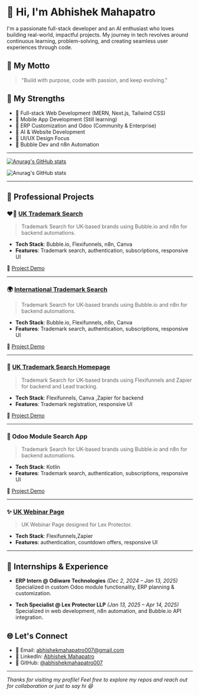 # 👋 Hi, I'm Abhishek Mahapatro

I'm a passionate full-stack developer and an AI enthusiast who loves building real-world, impactful projects. My journey in tech revolves around continuous learning, problem-solving, and creating seamless user experiences through code.

## 🚀 My Motto

> "Build with purpose, code with passion, and keep evolving."

## 💪 My Strengths

- 🔹 Full-stack Web Development (MERN, Next.js, Tailwind CSS)
- 🔹 Mobile App Development (Still learning)
- 🔹 ERP Customization and Odoo (Community & Enterprise)
- 🔹 AI & Website Development
- 🔹 UI/UX Design Focus
- 🔹 Bubble Dev and n8n Automation

---

[![Anurag's GitHub stats](https://github-readme-stats.vercel.app/api?username=abhishekmahapatro007)](https://github.com/abhishekmahapatro007/github-readme-stats)

![Anurag's GitHub stats](https://github-readme-stats.vercel.app/api?username=abhishekmahapatro007&show_icons=true&theme=radical)

---

## 📂 Professional Projects

### ❤️‍🔥 [UK Trademark Search](https://uktrademark.lexprotector.com/search)
> Trademark Search for UK-based brands using Bubble.io and n8n for backend automations.

- **Tech Stack**: Bubble.io, Flexifunnels, n8n, Canva  
- **Features**: Trademark search, authentication, subscriptions, responsive UI

🎥 [Project Demo](https://drive.google.com/file/d/1vKRWkMZ6ogTC4GfmebB81klEFwlDIs8B/view?usp=drive_link)

---

### 🌍 [International Trademark Search](https://tm.lexprotector.com/)
> Trademark Search for UK-based brands using Bubble.io and n8n for backend automations.

- **Tech Stack**: Bubble.io, Flexifunnels, n8n, Canva  
- **Features**: Trademark search, authentication, subscriptions, responsive UI

🎥 [Project Demo](https://drive.google.com/file/d/1AvmVd5jOOB-6RUvscw8M34-LBS5Te33W/view?usp=drive_link)

---

### 📍 [UK Trademark Search Homepage](https://uktrademark.lexprotector.com/uktm)
> Trademark Search for UK-based brands using Flexifunnels and Zapier for backend and Lead tracking.

- **Tech Stack**: Flexifunnels, Canva ,Zapier for backend
- **Features**: Trademark registration, responsive UI

🎥 [Project Demo](https://drive.google.com/file/d/1qmcPgNIH3gbO3o-Muu5h8PqkKMieNTvI/view?usp=drive_link)

---

### 💫 Odoo Module Search App
> Trademark Search for UK-based brands using Bubble.io and n8n for backend automations.

- **Tech Stack**: Kotlin  
- **Features**: Trademark search, authentication, subscriptions, responsive UI

🎥 [Project Demo](https://drive.google.com/file/d/1LqHmjeFLOOHwExAwEtcuc2vbeqymI8N2/view?usp=drive_link)

---

### ✨ [UK Webinar Page](https://uk.lexprotector.com/ukwebinar)
> UK Webinar Page designed for Lex Protector.

- **Tech Stack**: Flexifunnels,Zapier  
- **Features**:  authentication, countdown offers, responsive UI

---

## 🔧 Internships & Experience

- **ERP Intern @ Odiware Technologies** *(Dec 2, 2024 – Jan 13, 2025)*  
  Specialized in custom Odoo module functionality, ERP planning & customization.

- **Tech Specialist @ Lex Protector LLP** *(Jan 13, 2025 – Apr 14, 2025)*  
  Specialized in web development, n8n automation, and Bubble.io API integration.


## 🌐 Let's Connect

- 📧 Email: [abhishekmahapatro007@gmail.com](mailto:abhishekmahapatro007@gmail.com)
- 💼 LinkedIn: [Abhishek Mahapatro](https://www.linkedin.com/in/abhishek-mahapatro-31586b319/)
- 🧠 GitHub: [@abhishekmahapatro007](https://github.com/abhishekmahapatro007)

---

_Thanks for visiting my profile! Feel free to explore my repos and reach out for collaboration or just to say hi 😄_
